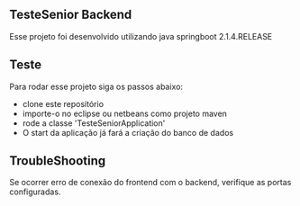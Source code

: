## TesteSenior Backend

Esse projeto foi desenvolvido utilizando java springboot 2.1.4.RELEASE

## Teste

Para rodar esse projeto siga os passos abaixo:

- clone este repositório
- importe-o no eclipse ou netbeans como projeto maven
- rode a classe 'TesteSeniorApplication'
- O start da aplicação já fará a criação do banco de dados

## TroubleShooting

Se ocorrer erro de conexão do frontend com o backend, verifique as portas configuradas.
